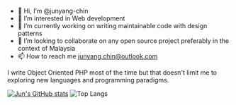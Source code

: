 - 👋 Hi, I’m @junyang-chin
- 👀 I’m interested in Web development
- 🌱 I’m currently working on writing maintainable code with design patterns
- 💞️ I’m looking to collaborate on any open source project preferably in the context of Malaysia
- 📫 How to reach me junyang.chin@outlook.com

I write Object Oriented PHP most of the time but that doesn't limit me to exploring new languages and programming paradigms. 

[![Jun's GitHub stats](https://github-readme-stats.vercel.app/api?username=junyang-chin)](https://github.com/anuraghazra/github-readme-stats)
![Top Langs](https://github-readme-stats.vercel.app/api/top-langs/?username=junyang-chin&hide=jupyter+notebook&layout=compact)
<!---
junyang-chin/junyang-chin is a ✨ special ✨ repository because its `README.md` (this file) appears on your GitHub profile.
You can click the Preview link to take a look at your changes.
--->
